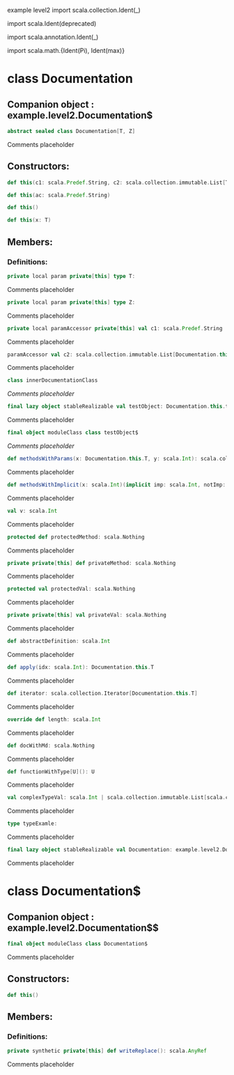example
level2
import scala.collection.Ident(_)

import scala.Ident(deprecated)

import scala.annotation.Ident(_)

import scala.math.{Ident(Pi), Ident(max)}

# class Documentation

## Companion object : example.level2.Documentation$

```scala
abstract sealed class Documentation[T, Z]
```

Comments placeholder
## Constructors:
```scala
def this(c1: scala.Predef.String, c2: scala.collection.immutable.List[T])
```
```scala
def this(ac: scala.Predef.String)
```
```scala
def this()
```
```scala
def this(x: T)
```

## Members:

### Definitions: 
```scala
private local param private[this] type T: 
```
Comments placeholder
```scala
private local param private[this] type Z: 
```
Comments placeholder
```scala
private local paramAccessor private[this] val c1: scala.Predef.String
```
Comments placeholder
```scala
paramAccessor val c2: scala.collection.immutable.List[Documentation.this.T]
```
Comments placeholder
```scala
class innerDocumentationClass
```

*Comments placeholder*
```scala
final lazy object stableRealizable val testObject: Documentation.this.testObject
```
Comments placeholder
```scala
final object moduleClass class testObject$
```

*Comments placeholder*
```scala
def methodsWithParams(x: Documentation.this.T, y: scala.Int): scala.collection.immutable.List[scala.collection.Map[scala.Int, Documentation.this.T]]
```
Comments placeholder
```scala
def methodsWithImplicit(x: scala.Int)(implicit imp: scala.Int, notImp: scala.Predef.String): scala.Nothing
```
Comments placeholder
```scala
val v: scala.Int
```
Comments placeholder
```scala
protected def protectedMethod: scala.Nothing
```
Comments placeholder
```scala
private private[this] def privateMethod: scala.Nothing
```
Comments placeholder
```scala
protected val protectedVal: scala.Nothing
```
Comments placeholder
```scala
private private[this] val privateVal: scala.Nothing
```
Comments placeholder
```scala
def abstractDefinition: scala.Int
```
Comments placeholder
```scala
def apply(idx: scala.Int): Documentation.this.T
```
Comments placeholder
```scala
def iterator: scala.collection.Iterator[Documentation.this.T]
```
Comments placeholder
```scala
override def length: scala.Int
```
Comments placeholder
```scala
def docWithMd: scala.Nothing
```
Comments placeholder
```scala
def functionWithType[U](): U
```
Comments placeholder
```scala
val complexTypeVal: scala.Int | scala.collection.immutable.List[scala.collection.immutable.List[Documentation.this.T]] & scala.Predef.String | scala.Tuple2[scala.Double | scala.Int, scala.Double] | scala.Function1[scala.Int, scala.Predef.String]
```
Comments placeholder
```scala
type typeExamle: 
```
Comments placeholder


```scala
final lazy object stableRealizable val Documentation: example.level2.Documentation
```
Comments placeholder

# class Documentation$

## Companion object : example.level2.Documentation$$

```scala
final object moduleClass class Documentation$
```

Comments placeholder
## Constructors:
```scala
def this()
```

## Members:

### Definitions: 
```scala
private synthetic private[this] def writeReplace(): scala.AnyRef
```
Comments placeholder

